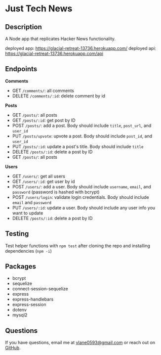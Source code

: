 # Just Tech News

## Description
A Node app that replicates Hacker News functionality.

deployed app: https://glacial-retreat-13736.herokuapp.com/
deployed api: https://glacial-retreat-13736.herokuapp.com/api

## Endpoints
**Comments**
* GET `/comments/`: all comments
* DELETE `/comments/:id`: delete comment by id

**Posts**
* GET `/posts/`: all posts
* GET `/posts/:id`: get post by ID
* POST `/posts/`: add a post. Body should include `title`, `post_url`, and `user_id`
* PUT `/posts/upvote`: upvote a post. Body should include `post_id`, and `user_id`
* PUT `/posts/:id`: update a post's title. Body should include `title`
* DELETE `/posts/:id`: delete a post by ID
* GET `/posts/`: all posts

**Users**
* GET `/users/`: get all users
* GET `/users/:id`: get user by id
* POST `/users/`: add a user. Body should include `username`, `email`, and `password` (password is hashed with bcrypt)
* POST `/users/login`: validate login credentials. Body should include `email` and `password`
* PUT `/users/:id`: update a user. Body should include any user info you want to update
* DELETE `/posts/:id`: delete a post by ID

## Testing
Test helper functions with `npm test` after cloning the repo and installing dependencies (`npm -i`)

## Packages
- bcrypt
- sequelize
- connect-session-sequelize
- express
- express-handlebars
- express-session
- dotenv
- mysql2

## Questions
If you have questions, email me at [vlane0593@gmail.com](mailto:vlane0593@gmail.com) or reach out on [GitHub](https://www.github.com/vanessalane).
